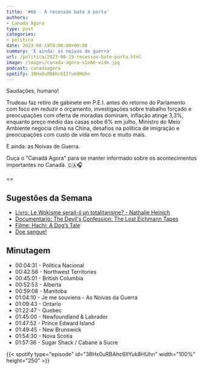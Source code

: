 ```yaml
---
title: '#66 - A recessão bate à porta'
authors:
- Canada Agora
type: post
categories:
- politica
date: 2023-08-19T0:00:00+00:00
summary: 'E ainda: as noivas de guerra'
url: /politica/2023-08-19-recessao-bate-porta.html
image: /images/canada-agora-s1e66-wide.jpg
podcast: canadaagora
spotify: 38Hx0uRBAhc6IIYuk8HUhn
---
```


Saudações, humano!

Trudeau faz retiro de gabinete em P.E.I. antes do retorno do Parlamento com foco em reduzir o orçamento, investigações sobre trabalho forçado e preocupações com oferta de moradias dominam, inflação atinge 3,3%, enquanto preço médio das casas sobe 6% em julho, Ministro do Meio Ambiente negocia clima na China, desafios na política de imigração e preocupações com custo de vida em foco e muito mais.

E ainda: as Noivas de Guerra.

Ouça o "Canadá Agora" para se manter informado sobre os acontecimentos importantes no Canadá. 🇨🇦🎧

==

## Sugestões da Semana
- [Livro: Le Wokisme serait-il un totalitarisme? - Nathalie Heinich](https://www.amazon.ca/-/fr/Nathalie-Heinich-ebook/dp/B0C4TZ8W74)
- [Documentario: The Devil's Confession: The Lost Eichmann Tapes](https://www.crave.ca/en/tv-shows/the-devils-confession-the-lost-eichmann-tapes)
- [Filme: Hachi: A Dog’s Tale](https://www.imdb.com/title/tt1028532/)
- [Doe sangue!](https://blood.ca)

## Minutagem

- 00:04:31 - Política Nacional
- 00:42:56 - Northwest Territories
- 00:45:01 - British Columbia
- 00:52:53 - Alberta
- 00:59:08 - Manitoba
- 01:04:10 - Je me souviens - As Noivas da Guerra
- 01:09:43 - Ontario
- 01:22:47 - Quebec
- 01:45:00 - Newfoundland & Labrador
- 01:47:52 - Prince Edward Island
- 01:49:45 - New Brunswick
- 01:54:30 - Nova Scotia
- 01:57:36 - Sugar Shack / Cabane à Sucre

{{< spotify type="episode" id="38Hx0uRBAhc6IIYuk8HUhn" width="100%" height="250" >}}
